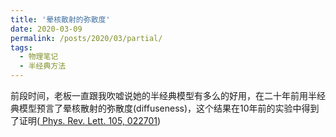 ```yaml
---
title: '晕核散射的弥散度'
date: 2020-03-09
permalink: /posts/2020/03/partial/
tags:
  - 物理笔记
  - 半经典方法
---
```

前段时间，老板一直跟我吹嘘说她的半经典模型有多么的好用，在二十年前用半经典模型预言了晕核散射的弥散度(diffuseness)，这个结果在10年前的实验中得到了证明(<a href="dipietro2010.pdf"> Phys. Rev. Lett. 105, 022701</a>) 

